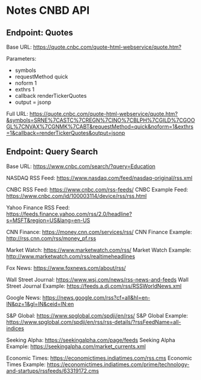 # Notes CNBD API

## Endpoint: Quotes

Base URL: <https://quote.cnbc.com/quote-html-webservice/quote.htm?>

Parameters:

- symbols
- requestMethod quick
- noform 1
- exthrs 1
- callback renderTickerQuotes
- output = jsonp

Full URL: <https://quote.cnbc.com/quote-html-webservice/quote.htm?&symbols=SRNE%7CASTC%7CREGN%7CINO%7CBLPH%7CGILD%7CGOOGL%7CNVAX%7CGNMK%7CABT&requestMethod=quick&noform=1&exthrs=1&callback=renderTickerQuotes&output=jsonp>

## Endpoint: Query Search

Base URL: <https://www.cnbc.com/search/?query=Education>

NASDAQ RSS Feed: <https://www.nasdaq.com/feed/nasdaq-original/rss.xml>

CNBC RSS Feed: <https://www.cnbc.com/rss-feeds/>
CNBC Example Feed: <https://www.cnbc.com/id/100003114/device/rss/rss.html>

Yahoo Finance RSS Feed: <https://feeds.finance.yahoo.com/rss/2.0/headline?s=MSFT&region=US&lang=en-US>

CNN Finance: <https://money.cnn.com/services/rss/>
CNN Finance Example: <http://rss.cnn.com/rss/money_pf.rss>

Market Watch: <https://www.marketwatch.com/rss/>
Market Watch Example: <http://www.marketwatch.com/rss/realtimeheadlines>

Fox News: <https://www.foxnews.com/about/rss/>

Wall Street Journal: <https://www.wsj.com/news/rss-news-and-feeds>
Wall Street Journal Example: <https://feeds.a.dj.com/rss/RSSWorldNews.xml>

Google News: <https://news.google.com/rss?cf=all&hl=en-IN&pz=1&gl=IN&ceid=IN:en>

S&P Global: <https://www.spglobal.com/spdji/en/rss/>
S&P Global Example: <https://www.spglobal.com/spdji/en/rss/rss-details/?rssFeedName=all-indices>

Seeking Alpha: <https://seekingalpha.com/page/feeds>
Seeking Alpha Example: <https://seekingalpha.com/market_currents.xml>

Economic Times: <https://economictimes.indiatimes.com/rss.cms>
Economic Times Example: <https://economictimes.indiatimes.com/prime/technology-and-startups/rssfeeds/63319172.cms>
